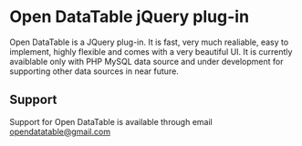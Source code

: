 # Open DataTable jQuery plug-in 

Open DataTable is a JQuery plug-in. It is fast, very much realiable, easy to implement, highly flexible and comes with a very beautiful UI.
It is currently avaiblable only with PHP MySQL data source and under development for supporting other data sources in near future.

## Support

Support for Open DataTable is available through email opendatatable@gmail.com




